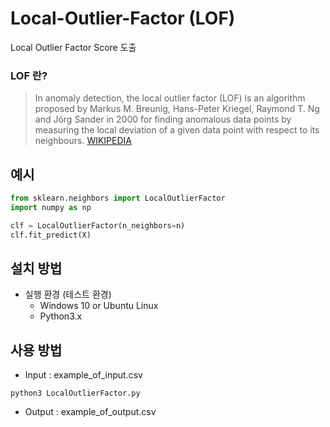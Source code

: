# Local-Outlier-Factor (LOF)
Local Outlier Factor Score 도출

### LOF 란?
>In anomaly detection, the local outlier factor (LOF) is an algorithm proposed by Markus M. Breunig, Hans-Peter Kriegel, Raymond T. Ng and Jörg Sander in 2000 for finding anomalous data points by measuring the local deviation of a given data point with respect to its neighbours.
[WIKIPEDIA](https://en.wikipedia.org/wiki/Local_outlier_factor)

## 예시
```python
from sklearn.neighbors import LocalOutlierFactor
import numpy as np

clf = LocalOutlierFactor(n_neighbors=n)
clf.fit_predict(X)
```

## 설치 방법
- 실행 환경 (테스트 환경)
  - Windows 10 or Ubuntu Linux
  - Python3.x

## 사용 방법

- Input : example_of_input.csv 

`python3 LocalOutlierFactor.py`

- Output : example_of_output.csv
